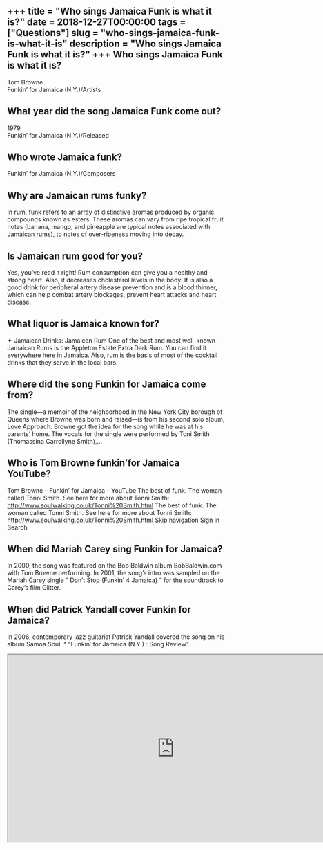 +++
title = "Who sings Jamaica Funk is what it is?"
date = 2018-12-27T00:00:00
tags = ["Questions"]
slug = "who-sings-jamaica-funk-is-what-it-is"
description = "Who sings Jamaica Funk is what it is?"
+++
Who sings Jamaica Funk is what it is?
-------------------------------------

Tom Browne  
Funkin’ for Jamaica (N.Y.)/Artists

What year did the song Jamaica Funk come out?
---------------------------------------------

1979  
Funkin’ for Jamaica (N.Y.)/Released

Who wrote Jamaica funk?
-----------------------

Funkin’ for Jamaica (N.Y.)/Composers

Why are Jamaican rums funky?
----------------------------

In rum, funk refers to an array of distinctive aromas produced by organic compounds known as esters. These aromas can vary from ripe tropical fruit notes (banana, mango, and pineapple are typical notes associated with Jamaican rums), to notes of over-ripeness moving into decay.

Is Jamaican rum good for you?
-----------------------------

Yes, you’ve read it right! Rum consumption can give you a healthy and strong heart. Also, it decreases cholesterol levels in the body. It is also a good drink for peripheral artery disease prevention and is a blood thinner, which can help combat artery blockages, prevent heart attacks and heart disease.

What liquor is Jamaica known for?
---------------------------------

✦ Jamaican Drinks: Jamaican Rum One of the best and most well-known Jamaican Rums is the Appleton Estate Extra Dark Rum. You can find it everywhere here in Jamaica. Also, rum is the basis of most of the cocktail drinks that they serve in the local bars.

Where did the song Funkin for Jamaica come from?
------------------------------------------------

The single—a memoir of the neighborhood in the New York City borough of Queens where Browne was born and raised—is from his second solo album, Love Approach. Browne got the idea for the song while he was at his parents’ home. The vocals for the single were performed by Toni Smith (Thomassina Carrollyne Smith),…

Who is Tom Browne funkin’for Jamaica YouTube?
---------------------------------------------

Tom Browne – Funkin’ for Jamaica – YouTube The best of funk. The woman called Tonni Smith. See here for more about Tonni Smith: http://www.soulwalking.co.uk/Tonni%20Smith.html The best of funk. The woman called Tonni Smith. See here for more about Tonni Smith: http://www.soulwalking.co.uk/Tonni%20Smith.html Skip navigation Sign in Search

When did Mariah Carey sing Funkin for Jamaica?
----------------------------------------------

In 2000, the song was featured on the Bob Baldwin album BobBaldwin.com with Tom Browne performing. In 2001, the song’s intro was sampled on the Mariah Carey single ” Don’t Stop (Funkin’ 4 Jamaica) ” for the soundtrack to Carey’s film Glitter.

When did Patrick Yandall cover Funkin for Jamaica?
--------------------------------------------------

In 2006, contemporary jazz guitarist Patrick Yandall covered the song on his album Samoa Soul. ^ “Funkin’ for Jamaica (N.Y.) : Song Review”.

<iframe allow="accelerometer; autoplay; clipboard-write; encrypted-media; gyroscope; picture-in-picture" allowfullscreen="" class="__youtube_prefs__  epyt-is-override  no-lazyload" data-no-lazy="1" data-origheight="433" data-origwidth="770" data-skipgform_ajax_framebjll="" height="433" id="_ytid_62119" loading="lazy" src="https://www.youtube.com/embed/m-yaWMvpeUU?enablejsapi=1&list=RDm-yaWMvpeUU&autoplay=0&cc_load_policy=0&cc_lang_pref=&iv_load_policy=1&loop=0&modestbranding=0&rel=1&fs=1&playsinline=0&autohide=2&theme=dark&color=red&controls=1&" title="YouTube player" width="770"></iframe>